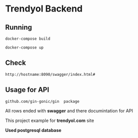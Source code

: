 # Trendyol Backend #

## Running 
    docker-compose build

    docker-compose up
## Check
    http://hostname:8090/swagger/index.html#

## Usage for API
    github.com/gin-gonic/gin  package


All rows ended with **swagger** and there documintation for API
 
This project example for **trendyol.com** site

**Used postgresql database**
